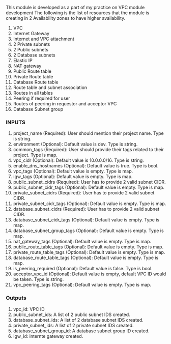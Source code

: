 This module is developed as a part of my practice on VPC module development
The following is the list of resources that the module is creating in 2 Availability zones to have higher availability.

1. VPC
2. Internet Gateway
3. Internet and VPC attachment
4. 2 Private subnets
5. 2 Public subnets
6. 2 Database subnets
7. Elastic IP
8. NAT gateway
9. Public Route table
10. Private Route table
11. Database Route table
12. Route table and subnet association
13. Routes in all tables
14. Peering if required for user
15. Routes of peering in requestor and acceptor VPC
16. Database Subnet group


### INPUTS ###

1. project_name (Required): User should mention their project name. Type is string.
2. environment (Optional): Default value is dev. Type is string.
3. common_tags (Required): User should provide their tags related to their project. Type is map.
4. vpc_cidr (Optional): Default value is 10.0.0.0/16. Type is string.
5. enable_dns_hostnames (Optional): Default value is true. Type is bool.
6. vpc_tags (Optional): Default value is empty. Type is map.
7. igw_tags (Optional): Default value is empty. Type is map.
8. public_subnet_cidrs (Required): User has to provide 2 valid subnet CIDR.
9. public_subnet_cidr_tags (Optional): Default value is empty. Type is map.
10. private_subnet_cidrs (Required): User has to provide 2 valid subnet CIDR.
11. private_subnet_cidr_tags (Optional): Default value is empty. Type is map.
12. database_subnet_cidrs (Required): User has to provide 2 valid subnet CIDR.
13. database_subnet_cidr_tags (Optional): Default value is empty. Type is map.
14. database_subnet_group_tags (Optional): Default value is empty. Type is map.
15. nat_gateway_tags (Optional): Default value is empty. Type is map.
16. public_route_table_tags (Optional): Default value is empty. Type is map.
17. private_route_table_tags (Optional): Default value is empty. Type is map.
18. database_route_table_tags (Optional): Default value is empty. Type is map.
19. is_peering_required (Optional): Default value is false. Type is bool.
20. acceptor_vpc_id (Optional): Default value is empty, default VPC ID would be taken. Type is string.
21. vpc_peering_tags (Optional): Default value is empty. Type is map.

### Outputs ###

1. vpc_id: VPC ID
2. public_subnet_ids: A list of 2 public subnet IDS created.
3. database_subnet_ids: A list of 2 database subnet IDS created.
4. private_subnet_ids: A list of 2 private subnet IDS created.
5. database_subnet_group_id: A database subnet group ID created.
6. igw_id: internte gateway created.